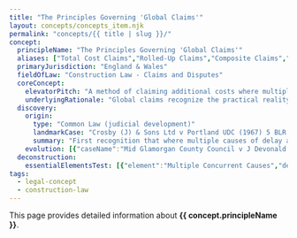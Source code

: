 ```yaml
---
title: "The Principles Governing 'Global Claims'"
layout: concepts/concepts_item.njk
permalink: "concepts/{{ title | slug }}/"
concept:
  principleName: "The Principles Governing 'Global Claims'"
  aliases: ["Total Cost Claims","Rolled-Up Claims","Composite Claims","Cumulative Claims"]
  primaryJurisdiction: "England & Wales"
  fieldOfLaw: "Construction Law - Claims and Disputes"
  coreConcept:
    elevatorPitch: "A method of claiming additional costs where multiple causes of delay and disruption are so interlinked that their individual effects cannot be practically separated, allowing recovery based on total impact rather than cause-by-cause analysis."
    underlyingRationale: "Global claims recognize the practical reality that in complex construction projects, multiple concurrent causes of delay and disruption create synergistic effects that are impossible to separate precisely, while still requiring sufficient causal connection to justify recovery."
  discovery:
    origin:
      type: "Common Law (judicial development)"
      landmarkCase: "Crosby (J) & Sons Ltd v Portland UDC (1967) 5 BLR 121"
      summary: "First recognition that where multiple causes of delay are so complex and interrelated that separation is impractical, global claims may be acceptable if overall causal connection established."
    evolution: [{"caseName":"Mid Glamorgan County Council v J Devonald Williams & Partner (1992) 29 Con LR 129","year":1992,"contribution":"Established that global claims require proof of causation between events claimed for and loss suffered, rejecting purely arithmetical approaches."},{"caseName":"John Doyle Construction Ltd v Laing Management (Scotland) Ltd [2004] BLR 295","year":2004,"contribution":"Scottish court clarified that global claims must still establish causal connection and cannot be used simply to avoid burden of detailed analysis where separation is possible."}]
  deconstruction:
    essentialElementsTest: [{"element":"Multiple Concurrent Causes","description":"There must be multiple events or causes of delay/disruption that occurred during overlapping periods."},{"element":"Practical Impossibility of Separation","description":"It must be genuinely impractical to separate the individual effects of different causes due to their complex interaction."},{"element":"Overall Causal Connection","description":"There must be proven causal link between the events claimed for and the total loss suffered, even if individual contributions cannot be quantified."},{"element":"Detailed Record of Events","description":"Comprehensive contemporaneous records of all events and their timing must be available to support the global approach."}]
tags: 
  - legal-concept
  - construction-law
---
```


This page provides detailed information about **{{ concept.principleName }}**.
